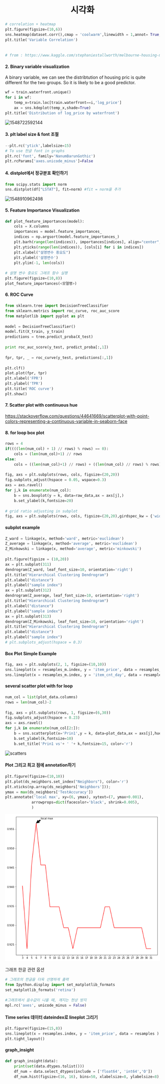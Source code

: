 # <center>시각화</center>

```python
# correlation + heatmap
plt.figure(figsize=(10,6))
sns.heatmap(dataset.corr(),cmap = 'coolwarm',linewidth = 1,annot= True, annot_kws={"size": 9})
plt.title('Variable Correlation')


# from : https://www.kaggle.com/stephaniestallworth/melbourne-housing-market-eda-and-regression
```

#### 2. Binary variable visualization

A binary variable, we can see the distribtution of housing pric is quite different for the two groups. So it is likely to be a good predictor.

```python
wf = train.waterfront.unique()
for i in wf:
    temp_x=train.loc[train.waterfront==i,'log_price']
    ax = sns.kdeplot(temp_x,shade=True)
plt.title('Distribution of log_price by waterfront')
```

![1548722592144](/home/pirl/.config/Typora/typora-user-images/1548722592144.png)

#### 3. plt label size & font 조절

```python
--plt.rc('ytick',labelsize=15)
# To use 한글 font in graphs
plt.rc('font', family='NanumBarunGothic')
plt.rcParams['axes.unicode_minus']=False
```



#### 4. distplot에서 정규분포 확인하기

```python
from scipy.stats import norm
sns.distplot(df["LSTAT"], fit=norm) #fit = norm을 추가
```

![1548910962498](/home/pirl/.config/Typora/typora-user-images/1548910962498.png)

#### 5. Feature Importance Visualization

```python
def plot_feature_importances(model):
    cols = X.columns
    importances = model.feature_importances_
    indices = np.argsort(model.feature_importances_)
    plt.barh(range(len(indices)), importances[indices], align="center", color='r')
    plt.yticks(range(len(indices)), [cols[i] for i in indices])
    plt.xlabel("설명변수 중요도")
    plt.ylabel('설명변수')
    plt.ylim(-1, len(cols))

# 설명 변수 중요도 그래프 함수 실행
plt.figure(figsize=(10,8))
plot_feature_importances(<모델명>)
```

#### 6. ROC Curve

```python
from sklearn.tree import DecisionTreeClassifier
from sklearn.metrics import roc_curve, roc_auc_score
from matplotlib import pyplot as plt

model = DecisionTreeClassifier()
model.fit(X_train, y_train)
predictions = tree.predict_proba(X_test)

print roc_auc_score(y_test, predict_proba[:,1])

fpr, tpr, _ = roc_curve(y_test, predictions[:,1])

plt.clf()
plot.plot(fpr, tpr)
plt.xlabel('FPR')
plt.ylabel('TPR')
plt.title('ROC curve')
plt.show()
```

#### 7. Scatter plot with continuous hue

https://stackoverflow.com/questions/44641669/scatterplot-with-point-colors-representing-a-continuous-variable-in-seaborn-face

#### 8. for loop box plot

```python
rows = 4
if((((len(num_col) + 1) // rows) % rows) == 0): 
    cols = (len(num_col)+1) // rows
else:
    cols = ((len(num_col)+1) // rows) + ((len(num_col) // rows) % rows)

fig, axs = plt.subplots(rows, cols, figsize=(20,20))
fig.subplots_adjust(hspace = 0.05, wspace=0.3)
axs = axs.ravel()
for j,k in enumerate(num_col):
    b = sns.boxplot(y = k, data=raw_data,ax = axs[j],)
    b.set_ylabel(k,fontsize=20)

# grid ratio adjusting in subplot
fig, axs = plt.subplots(rows, cols, figsize=(20,20),girdspec_kw = {'width_ratio':[1,3]})
```

#### subplot example

```python
Z_ward = linkage(x, method='ward', metric='euclidean')
Z_average = linkage(x, method='average', metric='euclidean')
Z_Minkowski = linkage(x, method='average', metric='minkowski')

plt.figure(figsize = (10,20))
ax = plt.subplot(311)
dendrogram(Z_ward, leaf_font_size=10, orientation='right')
plt.title("Hierarchical Clustering Dendrogram")
plt.xlabel("distance")
plt.ylabel("sample index")
ax = plt.subplot(312)
dendrogram(Z_average, leaf_font_size=10, orientation='right')
plt.title("Hierarchical Clustering Dendrogram")
plt.xlabel("distance")
plt.ylabel("sample index")
ax = plt.subplot(313)
dendrogram(Z_Minkowski, leaf_font_size=10, orientation='right')
plt.title("Hierarchical Clustering Dendrogram")
plt.xlabel("distance")
plt.ylabel("sample index")
# plt.subplots_adjust(hspace = 0.3)
```

#### Box Plot Simple Example

```python
fig, axs = plt.subplots(2, 1, figsize=(10,10))
sns.lineplot(x = resamples_m.index, y = 'item_price', data = resamples_m,ax = axs[0] )
sns.lineplot(x = resamples_m.index, y = 'item_cnt_day', data = resamples_m, ax = axs[1])
```

#### several scatter plot with for loop

```python
num_col = list(plot_data.columns)
rows = len(num_col)-2

fig, axs = plt.subplots(rows, 1, figsize=(6,30))
fig.subplots_adjust(hspace = 0.23)
axs = axs.ravel()
for j,k in enumerate(num_col[2:]):
    b = sns.scatterplot(x='Prin1',y = k, data=plot_data,ax = axs[j],hue='diagnosis')
    b.set_ylabel(k,fontsize=10)
    b.set_title('Prin1 vs'+ ' '+ k,fontsize=15, color='r')
```

![scatters](/home/pirl/Pictures/scatters.png)

#### Plot 그리고 최고 점에 annotation하기

```python
plt.figure(figsize=(10,10))
plt.plot(ds_neighbors.set_index("Neighbors"), color='r')
plt.xticks(np.array(ds_neighbors['Neighbors']));
ymax = max(ds_neighbors['TestAccuracy'])
plt.annotate('local max', xy=(6, ymax), xytext=(7, ymax+0.001),
            arrowprops=dict(facecolor='black', shrink=0.005),
            )
```

![highestpoint_annotation](https://github.com/bicsu/TIL/blob/master/highestpoint_annotation.png?raw=true)

그래프 한글 관련 옵션

```python
# 그래프의 한글을 더욱 선명하게 출력
from Ipython.display import set_matplotlib_formats
set_matplotlib_formats('retina')

#그래프에서 음수값이 나올 때, 깨지는 현상 방지
mpl.rc('axes', unicode_minus = False)
```

#### Time series 데이터 dateindex로 lineplot 그리기

````python
plt.figure(figsize=(15,8))
sns.lineplot(x = resamples.index, y = 'item_price', data = resamples )
plt.tight_layout()
````

#### graph_insight

```python
def graph_insight(data):
    print(set(data.dtypes.tolist()))
    df_num = data.select_dtypes(include = ['float64', 'int64','O'])
    df_num.hist(figsize=(16, 16), bins=50, xlabelsize=8, ylabelsize=8);
```

